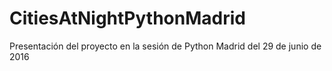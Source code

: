 # CitiesAtNightPythonMadrid
Presentación del proyecto en la sesión de Python Madrid del 29 de junio de 2016

